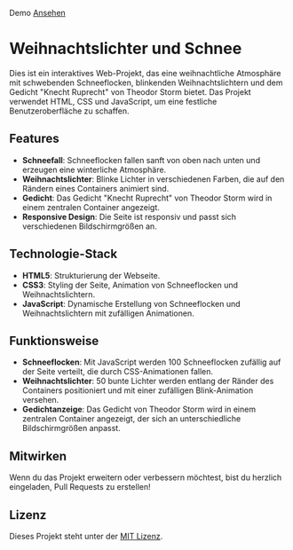 Demo <a href="https://marcdziersan.github.io/css-xmas-idea/snow.html" target="_blank">Ansehen</a>

# Weihnachtslichter und Schnee

Dies ist ein interaktives Web-Projekt, das eine weihnachtliche Atmosphäre mit schwebenden Schneeflocken, blinkenden Weihnachtslichtern und dem Gedicht "Knecht Ruprecht" von Theodor Storm bietet. Das Projekt verwendet HTML, CSS und JavaScript, um eine festliche Benutzeroberfläche zu schaffen.

## Features

- **Schneefall**: Schneeflocken fallen sanft von oben nach unten und erzeugen eine winterliche Atmosphäre.
- **Weihnachtslichter**: Blinke Lichter in verschiedenen Farben, die auf den Rändern eines Containers animiert sind.
- **Gedicht**: Das Gedicht "Knecht Ruprecht" von Theodor Storm wird in einem zentralen Container angezeigt.
- **Responsive Design**: Die Seite ist responsiv und passt sich verschiedenen Bildschirmgrößen an.

## Technologie-Stack

- **HTML5**: Strukturierung der Webseite.
- **CSS3**: Styling der Seite, Animation von Schneeflocken und Weihnachtslichtern.
- **JavaScript**: Dynamische Erstellung von Schneeflocken und Weihnachtslichtern mit zufälligen Animationen.

## Funktionsweise

- **Schneeflocken**: Mit JavaScript werden 100 Schneeflocken zufällig auf der Seite verteilt, die durch CSS-Animationen fallen.
- **Weihnachtslichter**: 50 bunte Lichter werden entlang der Ränder des Containers positioniert und mit einer zufälligen Blink-Animation versehen.
- **Gedichtanzeige**: Das Gedicht von Theodor Storm wird in einem zentralen Container angezeigt, der sich an unterschiedliche Bildschirmgrößen anpasst.

## Mitwirken

Wenn du das Projekt erweitern oder verbessern möchtest, bist du herzlich eingeladen, Pull Requests zu erstellen!

## Lizenz

Dieses Projekt steht unter der [MIT Lizenz](LICENSE).
